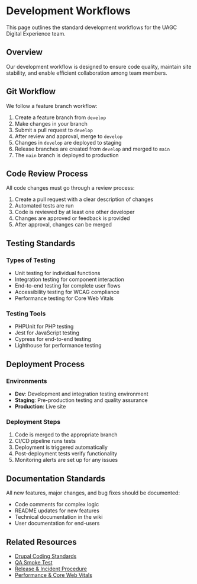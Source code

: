 # Development Workflows

This page outlines the standard development workflows for the UAGC Digital Experience team.

## Overview

Our development workflow is designed to ensure code quality, maintain site stability, and enable efficient collaboration among team members.

## Git Workflow

We follow a feature branch workflow:

1. Create a feature branch from `develop`
2. Make changes in your branch
3. Submit a pull request to `develop`
4. After review and approval, merge to `develop`
5. Changes in `develop` are deployed to staging
6. Release branches are created from `develop` and merged to `main`
7. The `main` branch is deployed to production

## Code Review Process

All code changes must go through a review process:

1. Create a pull request with a clear description of changes
2. Automated tests are run
3. Code is reviewed by at least one other developer
4. Changes are approved or feedback is provided
5. After approval, changes can be merged

## Testing Standards

### Types of Testing

- Unit testing for individual functions
- Integration testing for component interaction
- End-to-end testing for complete user flows
- Accessibility testing for WCAG compliance
- Performance testing for Core Web Vitals

### Testing Tools

- PHPUnit for PHP testing
- Jest for JavaScript testing
- Cypress for end-to-end testing
- Lighthouse for performance testing

## Deployment Process

### Environments

- **Dev**: Development and integration testing environment
- **Staging**: Pre-production testing and quality assurance
- **Production**: Live site

### Deployment Steps

1. Code is merged to the appropriate branch
2. CI/CD pipeline runs tests
3. Deployment is triggered automatically
4. Post-deployment tests verify functionality
5. Monitoring alerts are set up for any issues

## Documentation Standards

All new features, major changes, and bug fixes should be documented:

- Code comments for complex logic
- README updates for new features
- Technical documentation in the wiki
- User documentation for end-users

## Related Resources

- [Drupal Coding Standards](guides/drupal-standards.md)
- [QA Smoke Test](guides/qa-smoke-test.md)
- [Release & Incident Procedure](guides/release-incident.md)
- [Performance & Core Web Vitals](guides/performance-web-vitals.md) 